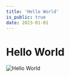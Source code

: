 ```yaml
---
title: 'Hello World'
is_public: true
date: 2023-01-01
---
```


# Hello World

![Hello World](/blog/hello-world/hello-world.png)
